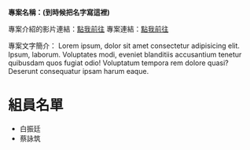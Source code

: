 **專案名稱：(到時候把名字寫這裡)**

專案介紹的影片連結：[點我前往](https://ljsh.hcc.edu.tw/)
專案連結：[點我前往](https://ljsh.hcc.edu.tw/)

專案文字簡介：
Lorem ipsum, dolor sit amet consectetur adipisicing elit. Ipsum, laborum. Voluptates modi, eveniet blanditiis accusantium tenetur quibusdam quos fugiat odio! Voluptatum tempora rem dolore quasi? Deserunt consequatur ipsam harum eaque.

# 組員名單

- 白振廷
- 蔡詠筑
